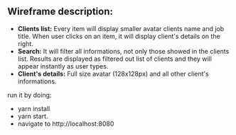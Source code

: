 ## Wireframe description:
* **Clients list:** Every item will display smaller avatar clients name and job title. When user clicks on an item, it will display client's details on the right.
* **Search:** It will filter all informations, not only those showed in the clients list. Results are displayed as filtered out list of clients and they will appear instantly as user types.
* **Client's details:** Full size avatar (128x128px) and all other client's informations.

run it by doing:

* yarn install
* yarn start.
* navigate to http://localhost:8080
